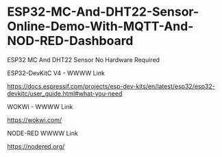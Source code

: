 # ESP32-MC-And-DHT22-Sensor-Online-Demo-With-MQTT-And-NOD-RED-Dashboard
ESP32 MC And DHT22 Sensor No Hardware Required

ESP32-DevKitC V4 - WWWW Link

https://docs.espressif.com/projects/esp-dev-kits/en/latest/esp32/esp32-devkitc/user_guide.html#what-you-need

WOKWI - WWWW Link

https://wokwi.com/

NODE-RED WWWW Link

https://nodered.org/
